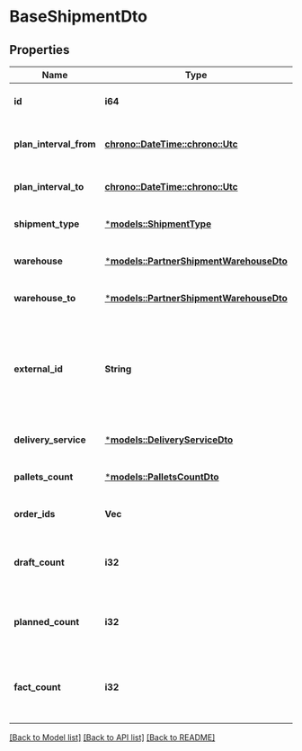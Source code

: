 # BaseShipmentDto

## Properties
Name | Type | Description | Notes
------------ | ------------- | ------------- | -------------
**id** | **i64** | Идентификатор отгрузки. | [optional] [default to None]
**plan_interval_from** | [**chrono::DateTime::<chrono::Utc>**](DateTime.md) | Начало планового интервала отгрузки. | [optional] [default to None]
**plan_interval_to** | [**chrono::DateTime::<chrono::Utc>**](DateTime.md) | Конец планового интервала отгрузки. | [optional] [default to None]
**shipment_type** | [***models::ShipmentType**](ShipmentType.md) |  | [optional] [default to None]
**warehouse** | [***models::PartnerShipmentWarehouseDto**](PartnerShipmentWarehouseDTO.md) |  | [optional] [default to None]
**warehouse_to** | [***models::PartnerShipmentWarehouseDto**](PartnerShipmentWarehouseDTO.md) |  | [optional] [default to None]
**external_id** | **String** | Идентификатор отгрузки в вашей системе. Если вы еще не передавали идентификатор, вернется идентификатор из параметра `id`. | [optional] [default to None]
**delivery_service** | [***models::DeliveryServiceDto**](DeliveryServiceDTO.md) |  | [optional] [default to None]
**pallets_count** | [***models::PalletsCountDto**](PalletsCountDTO.md) |  | [optional] [default to None]
**order_ids** | **Vec<i64>** | Идентификаторы заказов в отгрузке. | 
**draft_count** | **i32** | Количество заказов, которое Маркет запланировал к отгрузке. | [optional] [default to None]
**planned_count** | **i32** | Количество заказов, которое Маркет подтвердил к отгрузке. | [optional] [default to None]
**fact_count** | **i32** | Количество заказов, принятых в сортировочном центре или пункте приема. | [optional] [default to None]

[[Back to Model list]](../README.md#documentation-for-models) [[Back to API list]](../README.md#documentation-for-api-endpoints) [[Back to README]](../README.md)


